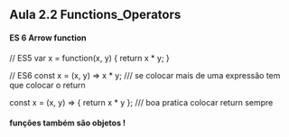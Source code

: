 ##  Aula 2.2 Functions_Operators 

#### ES 6 Arrow function 
// ES5
var x = function(x, y) {
   return x * y;
}

// ES6
const x = (x, y) => x * y;   /// se colocar mais de uma expressão tem que colocar o return 

const x = (x, y) => { return x * y };  /// boa pratica colocar return sempre 

####  funções também são objetos ! 
